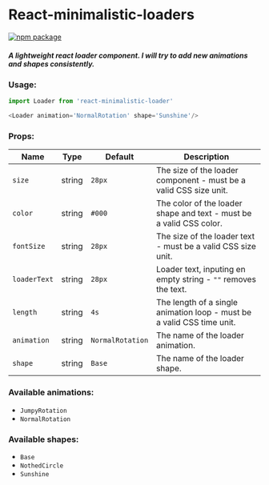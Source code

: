 # React-minimalistic-loaders

[![npm package][npm-badge]][npm]

##### A lightweight react loader component. I will try to add new animations and shapes consistently.

### Usage:

```javascript
import Loader from 'react-minimalistic-loader'

<Loader animation='NormalRotation' shape='Sunshine'/>
```

### Props:

| Name   | Type | Default | Description |
| ------ | ---- | ------- | ----------- |
| `size` | string | `28px` | The size of the loader component - must be a valid CSS size unit. |
| `color` | string | `#000` | The color of the loader shape and text - must be a valid CSS color. |
| `fontSize` | string | `28px` | The size of the loader text - must be a valid CSS size unit. |
| `loaderText` | string | `28px` | Loader text, inputing en empty string - `""` removes the text. |
| `length` | string | `4s` | The length of a single animation loop - must be a valid CSS time unit. |
| `animation` | string | `NormalRotation` | The name of the loader animation. |
| `shape` | string | `Base` | The name of the loader shape. |

### Available animations:
* `JumpyRotation`
* `NormalRotation`

### Available shapes:
* `Base`
* `NothedCircle`
* `Sunshine`

[npm-badge]: https://img.shields.io/npm/v/npm-package.png?style=flat-square
[npm]: https://www.npmjs.org/package/npm-package

